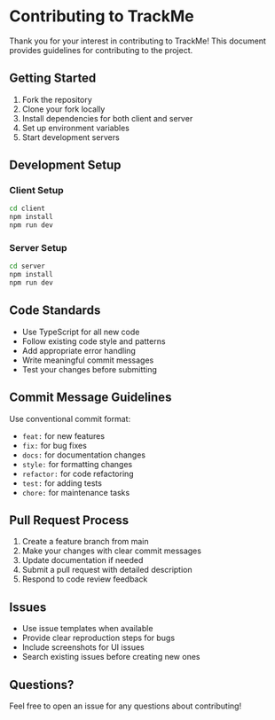 # Contributing to TrackMe

Thank you for your interest in contributing to TrackMe! This document provides guidelines for contributing to the project.

## Getting Started

1. Fork the repository
2. Clone your fork locally
3. Install dependencies for both client and server
4. Set up environment variables
5. Start development servers

## Development Setup

### Client Setup

```bash
cd client
npm install
npm run dev
```

### Server Setup

```bash
cd server
npm install
npm run dev
```

## Code Standards

- Use TypeScript for all new code
- Follow existing code style and patterns
- Add appropriate error handling
- Write meaningful commit messages
- Test your changes before submitting

## Commit Message Guidelines

Use conventional commit format:

- `feat:` for new features
- `fix:` for bug fixes
- `docs:` for documentation changes
- `style:` for formatting changes
- `refactor:` for code refactoring
- `test:` for adding tests
- `chore:` for maintenance tasks

## Pull Request Process

1. Create a feature branch from main
2. Make your changes with clear commit messages
3. Update documentation if needed
4. Submit a pull request with detailed description
5. Respond to code review feedback

## Issues

- Use issue templates when available
- Provide clear reproduction steps for bugs
- Include screenshots for UI issues
- Search existing issues before creating new ones

## Questions?

Feel free to open an issue for any questions about contributing!
